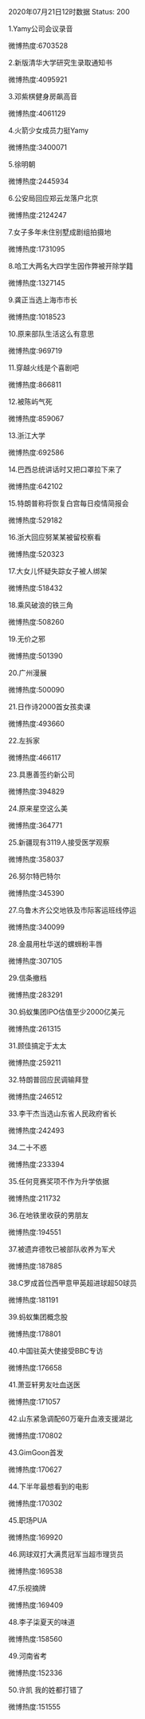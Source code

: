 2020年07月21日12时数据
Status: 200

1.Yamy公司会议录音

微博热度:6703528

2.新版清华大学研究生录取通知书

微博热度:4095921

3.邓紫棋健身房飙高音

微博热度:4061129

4.火箭少女成员力挺Yamy

微博热度:3400071

5.徐明朝

微博热度:2445934

6.公安局回应郑云龙落户北京

微博热度:2124247

7.女子多年未住别墅成剧组拍摄地

微博热度:1731095

8.哈工大两名大四学生因作弊被开除学籍

微博热度:1327145

9.龚正当选上海市市长

微博热度:1018523

10.原来部队生活这么有意思

微博热度:969719

11.穿越火线是个喜剧吧

微博热度:866811

12.被陈屿气死

微博热度:859067

13.浙江大学

微博热度:692586

14.巴西总统讲话时又把口罩拉下来了

微博热度:642102

15.特朗普称将恢复白宫每日疫情简报会

微博热度:529182

16.浙大回应努某某被留校察看

微博热度:520323

17.大女儿怀疑失踪女子被人绑架

微博热度:518432

18.乘风破浪的铁三角

微博热度:508260

19.无价之邪

微博热度:501390

20.广州漫展

微博热度:500090

21.日作诗2000首女孩卖课

微博热度:493660

22.左拆家

微博热度:466117

23.具惠善签约新公司

微博热度:394829

24.原来星空这么美

微博热度:364771

25.新疆现有3119人接受医学观察

微博热度:358037

26.努尔特巴特尔

微博热度:345390

27.乌鲁木齐公交地铁及市际客运班线停运

微博热度:340099

28.金晨用杜华送的螺蛳粉丰唇

微博热度:307105

29.信条撤档

微博热度:283291

30.蚂蚁集团IPO估值至少2000亿美元

微博热度:261315

31.顾佳搞定于太太

微博热度:259211

32.特朗普回应民调输拜登

微博热度:246512

33.李干杰当选山东省人民政府省长

微博热度:242493

34.二十不惑

微博热度:233394

35.任何竞赛奖项不作为升学依据

微博热度:211732

36.在地铁里收获的男朋友

微博热度:194551

37.被遗弃德牧已被部队收养为军犬

微博热度:187885

38.C罗成首位西甲意甲英超进球超50球员

微博热度:181191

39.蚂蚁集团概念股

微博热度:178801

40.中国驻英大使接受BBC专访

微博热度:176658

41.萧亚轩男友吐血送医

微博热度:171057

42.山东紧急调配60万毫升血液支援湖北

微博热度:170802

43.GimGoon首发

微博热度:170627

44.下半年最想看到的电影

微博热度:170302

45.职场PUA

微博热度:169920

46.网球双打大满贯冠军当超市理货员

微博热度:169538

47.乐视摘牌

微博热度:169409

48.李子柒夏天的味道

微博热度:158560

49.河南省考

微博热度:152336

50.许凯 我的姓都打错了

微博热度:151555

